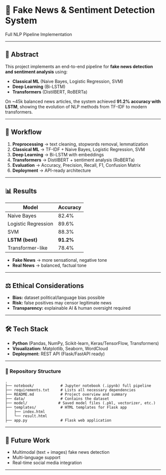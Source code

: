 # 📰 Fake News & Sentiment Detection System  
Full NLP Pipeline Implementation  

---

## 📌 Abstract  
This project implements an end-to-end pipeline for **fake news detection and sentiment analysis** using:  
- **Classical ML** (Naive Bayes, Logistic Regression, SVM)  
- **Deep Learning** (Bi-LSTM)  
- **Transformers** (DistilBERT, RoBERTa)  

On ~45k balanced news articles, the system achieved **91.2% accuracy with LSTM**, showing the evolution of NLP methods from TF-IDF to modern transformers.  

---

## 🚀 Workflow  
1. **Preprocessing** → text cleaning, stopwords removal, lemmatization  
2. **Classical ML** → TF-IDF + Naive Bayes, Logistic Regression, SVM  
3. **Deep Learning** → Bi-LSTM with embeddings  
4. **Transformers** → DistilBERT + sentiment analysis (RoBERTa)  
5. **Evaluation** → Accuracy, Precision, Recall, F1, Confusion Matrix  
6. **Deployment** → API-ready architecture  

---

## 📊 Results  

| Model                | Accuracy |
|-----------------------|----------|
| Naive Bayes           | 82.4%    |
| Logistic Regression   | 89.6%    |
| SVM                   | 88.3%    |
| **LSTM (best)**       | **91.2%**|
| Transformer-like      | 78.4%    |

- **Fake News** → more sensational, negative tone  
- **Real News** → balanced, factual tone  

---

## ⚖️ Ethical Considerations  
- **Bias:** dataset political/language bias possible  
- **Risk:** false positives may censor legitimate news  
- **Transparency:** explainable AI & human oversight required  

---

## 🛠️ Tech Stack  
- **Python** (Pandas, NumPy, Scikit-learn, Keras/TensorFlow, Transformers)  
- **Visualization:** Matplotlib, Seaborn, WordCloud  
- **Deployment:** REST API (Flask/FastAPI ready)  

---

### 📂 Repository Structure

```
.
├── notebook/            # Jupyter notebook (.ipynb) full pipeline
├── requirements.txt     # Lists all necessary dependencies
├── README.md            # Project overview and summary
├── data/                # Contains the dataset
├── model/              # Saved model files (.pkl, vectorizer, etc.)
├── templates/           # HTML templates for Flask app
│   ├── index.html
│   └── result.html
├── app.py               # Flask web application
```


---

## 🔮 Future Work  
- Multimodal (text + images) fake news detection  
- Multi-language support  
- Real-time social media integration  

---


